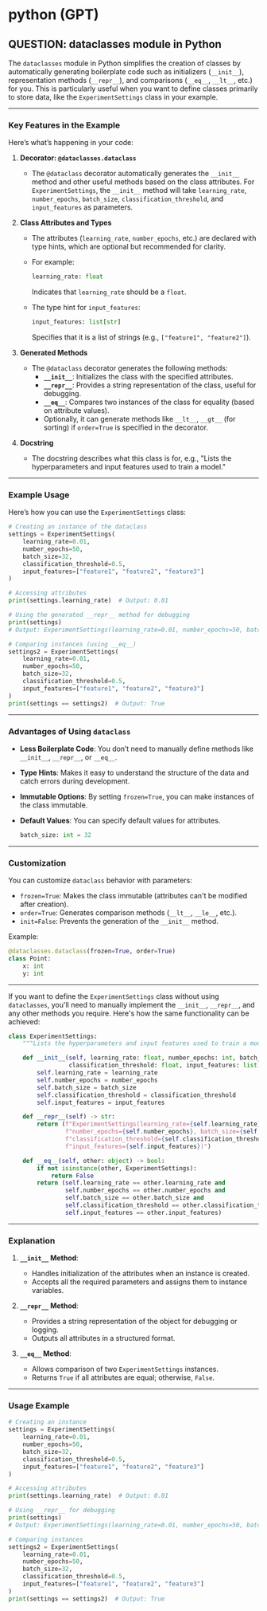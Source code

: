# python (GPT)

## QUESTION: dataclasses module in Python

The `dataclasses` module in Python simplifies the creation of classes by automatically generating boilerplate code such as initializers (`__init__`), representation methods (`__repr__`), and comparisons (`__eq__`, `__lt__`, etc.) for you. This is particularly useful when you want to define classes primarily to store data, like the `ExperimentSettings` class in your example.

---

### **Key Features in the Example**

Here’s what’s happening in your code:

1. **Decorator: `@dataclasses.dataclass`**
   - The `@dataclass` decorator automatically generates the `__init__` method and other useful methods based on the class attributes. For `ExperimentSettings`, the `__init__` method will take `learning_rate`, `number_epochs`, `batch_size`, `classification_threshold`, and `input_features` as parameters.

2. **Class Attributes and Types**
   - The attributes (`learning_rate`, `number_epochs`, etc.) are declared with type hints, which are optional but recommended for clarity.
   - For example:

     ```python
     learning_rate: float
     ```

     Indicates that `learning_rate` should be a `float`.

   - The type hint for `input_features`:

     ```python
     input_features: list[str]
     ```

     Specifies that it is a list of strings (e.g., `["feature1", "feature2"]`).

3. **Generated Methods**
   - The `@dataclass` decorator generates the following methods:
     - **`__init__`**: Initializes the class with the specified attributes.
     - **`__repr__`**: Provides a string representation of the class, useful for debugging.
     - **`__eq__`**: Compares two instances of the class for equality (based on attribute values).
     - Optionally, it can generate methods like `__lt__`, `__gt__` (for sorting) if `order=True` is specified in the decorator.

4. **Docstring**
   - The docstring describes what this class is for, e.g., "Lists the hyperparameters and input features used to train a model."

---

### **Example Usage**

Here’s how you can use the `ExperimentSettings` class:

```python
# Creating an instance of the dataclass
settings = ExperimentSettings(
    learning_rate=0.01,
    number_epochs=50,
    batch_size=32,
    classification_threshold=0.5,
    input_features=["feature1", "feature2", "feature3"]
)

# Accessing attributes
print(settings.learning_rate)  # Output: 0.01

# Using the generated __repr__ method for debugging
print(settings)
# Output: ExperimentSettings(learning_rate=0.01, number_epochs=50, batch_size=32, classification_threshold=0.5, input_features=['feature1', 'feature2', 'feature3'])

# Comparing instances (using __eq__)
settings2 = ExperimentSettings(
    learning_rate=0.01,
    number_epochs=50,
    batch_size=32,
    classification_threshold=0.5,
    input_features=["feature1", "feature2", "feature3"]
)
print(settings == settings2)  # Output: True
```

---

### **Advantages of Using `dataclass`**

- **Less Boilerplate Code**: You don’t need to manually define methods like `__init__`, `__repr__`, or `__eq__`.
- **Type Hints**: Makes it easy to understand the structure of the data and catch errors during development.
- **Immutable Options**: By setting `frozen=True`, you can make instances of the class immutable.
- **Default Values**: You can specify default values for attributes.

  ```python
  batch_size: int = 32
  ```

---

### **Customization**

You can customize `dataclass` behavior with parameters:

- `frozen=True`: Makes the class immutable (attributes can't be modified after creation).
- `order=True`: Generates comparison methods (`__lt__`, `__le__`, etc.).
- `init=False`: Prevents the generation of the `__init__` method.

Example:

```python
@dataclasses.dataclass(frozen=True, order=True)
class Point:
    x: int
    y: int
```

---

If you want to define the `ExperimentSettings` class without using `dataclasses`, you'll need to manually implement the `__init__`, `__repr__`, and any other methods you require. Here's how the same functionality can be achieved:

```python
class ExperimentSettings:
    """Lists the hyperparameters and input features used to train a model."""

    def __init__(self, learning_rate: float, number_epochs: int, batch_size: int, 
                 classification_threshold: float, input_features: list[str]):
        self.learning_rate = learning_rate
        self.number_epochs = number_epochs
        self.batch_size = batch_size
        self.classification_threshold = classification_threshold
        self.input_features = input_features

    def __repr__(self) -> str:
        return (f"ExperimentSettings(learning_rate={self.learning_rate}, "
                f"number_epochs={self.number_epochs}, batch_size={self.batch_size}, "
                f"classification_threshold={self.classification_threshold}, "
                f"input_features={self.input_features})")

    def __eq__(self, other: object) -> bool:
        if not isinstance(other, ExperimentSettings):
            return False
        return (self.learning_rate == other.learning_rate and
                self.number_epochs == other.number_epochs and
                self.batch_size == other.batch_size and
                self.classification_threshold == other.classification_threshold and
                self.input_features == other.input_features)
```

---

### Explanation

1. **`__init__` Method**:
   - Handles initialization of the attributes when an instance is created.
   - Accepts all the required parameters and assigns them to instance variables.

2. **`__repr__` Method**:
   - Provides a string representation of the object for debugging or logging.
   - Outputs all attributes in a structured format.

3. **`__eq__` Method**:
   - Allows comparison of two `ExperimentSettings` instances.
   - Returns `True` if all attributes are equal; otherwise, `False`.

---

### Usage Example

```python
# Creating an instance
settings = ExperimentSettings(
    learning_rate=0.01,
    number_epochs=50,
    batch_size=32,
    classification_threshold=0.5,
    input_features=["feature1", "feature2", "feature3"]
)

# Accessing attributes
print(settings.learning_rate)  # Output: 0.01

# Using __repr__ for debugging
print(settings)
# Output: ExperimentSettings(learning_rate=0.01, number_epochs=50, batch_size=32, classification_threshold=0.5, input_features=['feature1', 'feature2', 'feature3'])

# Comparing instances
settings2 = ExperimentSettings(
    learning_rate=0.01,
    number_epochs=50,
    batch_size=32,
    classification_threshold=0.5,
    input_features=["feature1", "feature2", "feature3"]
)
print(settings == settings2)  # Output: True
```
